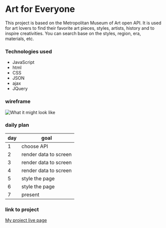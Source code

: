 # Art for Everyone

This project is based on the Metropolitan Museum of Art open API. It is used for art lovers to find their favorite art pieces, styles, artists, history and to inspire creativities. You can search base on the styles, region, era, materials, etc. 
### Technologies used
- JavaScript
- html
- CSS
- JSON
- ajax
- JQuery


### wireframe
![What it might look like](https://i.imgur.com/pMpUSEw.jpg)

### daily plan
| day | goal |
|-----|------|
| 1 | choose API|
| 2 | render data to screen |
| 3 | render data to screen |
| 4 | render data to screen |
| 5 | style the page |
| 6 | style the page |
| 7 | present |
### link to project
[My project live page](https://project-1-tan.vercel.app/)